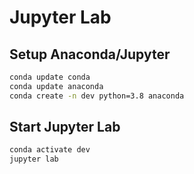 # Jupyter Lab

## Setup Anaconda/Jupyter

```bash
conda update conda
conda update anaconda
conda create -n dev python=3.8 anaconda
```

## Start Jupyter Lab

```bash
conda activate dev
jupyter lab
```
